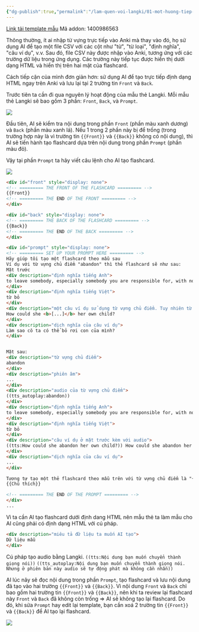 ```yaml
---
{"dg-publish":true,"permalink":"/lam-quen-voi-langki/01-mot-huong-tiep-can-khac-trong-viec-soan-the-tren-anki/"}
---
```


[Link tải template mẫu](https://drive.google.com/file/d/1MxmBe2v4yMPBXh-Tf3E_nPz65Ily99lL/view?usp=sharing)
Mã addon: 1400986563

Thông thường, ít ai nhập từ vựng trực tiếp vào Anki mà thay vào đó, họ sử dụng AI để tạo một file CSV với các cột như "từ", "từ loại", "định nghĩa", "câu ví dụ", v.v. Sau đó, file CSV này được nhập vào Anki, tương ứng với các trường dữ liệu trong ứng dụng. Các trường này tiếp tục được hiển thị dưới dạng HTML và hiển thị trên hai mặt của flashcard.

Cách tiếp cận của mình đơn giản hơn: sử dụng AI để tạo trực tiếp định dạng HTML ngay trên Anki và lưu lại tại 2 trường tin `Front` và `Back`.

Trước tiên ta cần đi qua nguyên lý hoạt động của mẫu thẻ Langki. Mỗi mẫu thẻ Langki sẽ bao gồm 3 phần: `Front`, `Back`, và `Prompt`.

![](https://i.imgur.com/rXRX3DT.png)

Đầu tiên, AI sẽ kiểm tra nội dung trong phần `Front` (phần màu xanh dương) và `Back` (phần màu xanh lá). Nếu 1 trong 2 phần này bị để trống (trong trường hợp này là vì trường tin `{{Front}}` và `{{Back}}` không có nội dung), thì AI sẽ tiến hành tạo flashcard dựa trên nội dung trong phần `Prompt` (phần màu đỏ).

Vậy tại phần `Prompt` ta hãy viết câu lệnh cho AI tạo flashcard.

![](https://i.imgur.com/P8tsWwV.png)

```HTML
<div id="front" style="display: none">
<!-- ========= THE FRONT OF THE FLASHCARD ========= -->
{{Front}}
<!-- ========= THE END OF THE FRONT ========= -->
</div>

<div id="back" style="display: none">
<!-- ========= THE BACK OF THE FLASHCARD ========= -->
{{Back}}
<!-- ========= THE END OF THE BACK ========= -->
</div>

<div id="prompt" style="display: none">
<!-- ========= SET UP YOUR PROMPT HERE ========= -->
Hãy giúp tôi tạo một flashcard theo mẫu sau
Ví dụ với từ vựng chủ điểm "abandon" thì thẻ flashcard sẽ như sau:
Mặt trước
<div description="định nghĩa tiếng Anh">
to leave somebody, especially somebody you are responsible for, with no intention of returning
</div>
<div description="định nghĩa tiếng Việt">
từ bỏ
</div>
<div description="một câu ví dụ sử dụng từ vựng chủ điểm. Tuy nhiên từ vựng chủ điểm bị thay thế bởi cloze [...]">
How could she <b>[...]</b> her own child?
</div>
<div description="dịch nghĩa của câu ví dụ">
Làm sao cô ta có thể bỏ rơi con của mình?
</div>


Mặt sau:
<div description="từ vựng chủ điểm">
abandon
</div>
<div description="phiên âm">
...
</div>
<div description="audio của từ vựng chủ điểm">
((tts_autoplay:abandon))
</div>
<div description="định nghĩa tiếng Anh">
to leave somebody, especially somebody you are responsible for, with no intention of returning
</div>
<div description="định nghĩa tiếng Việt">
từ bỏ
</div>
<div description="câu ví dụ ở mặt trước kèm với audio">
((tts:How could she abandon her own child?)) How could she abandon her own child?
</div>
<div description="dịch nghĩa của câu ví dụ">
...
</div>

Tương tự tạo một thẻ flashcard theo mẫu trên với từ vựng chủ điểm là "{{Từ vựng}}".
{{Chú thích}}

<!-- ========= THE END OF THE PROMPT ========= -->
</div>
...
```

Vì ta cần AI tạo flashcard dưới định dang HTML nên mẫu thẻ ta làm mẫu cho AI cũng phải có định dạng HTML với cú pháp.
```html
<div description="miêu tả đữ liệu ta muốn AI tạo">
Dữ liệu mẫu
</div>
```

Cú pháp tạo audio bằng Langki.
`((tts:Nội dung bạn muốn chuyển thành giọng nói))`
`((tts_autoplay:Nội dung bạn muốn chuyển thành giọng nói. Nhưng ở phiên bản này audio sẽ tự động phát mà không cần nhấn))` 

AI lúc nãy sẽ đọc nội dung trong phần `Prompt`, tạo flashcard và lưu nội dung đã tạo vào hai trường `{{Front}}` và `{{Back}}`. Vì nội dung `Front` và `Back` chỉ bao gồm hai trường tin `{{Front}}` và `{{Back}}`, nên khi ta review lại flashcard này `Front` và `Back` đã không còn trống => AI sẽ không tạo lại flashcard. Do đó, khi sửa `Prompt` hay edit lại template, bạn cần xoá 2 trường tin `{{Front}}` và `{{Back}}` để AI tạo lại flashcard.

![](https://i.imgur.com/LuhJKaa.png)

